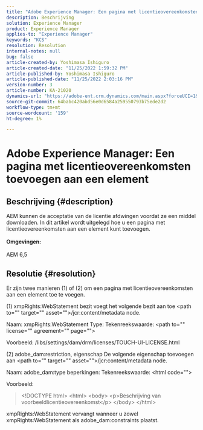 ```yaml
---
title: "Adobe Experience Manager: Een pagina met licentieovereenkomsten toevoegen aan een element"
description: Beschrijving
solution: Experience Manager
product: Experience Manager
applies-to: "Experience Manager"
keywords: "KCS"
resolution: Resolution
internal-notes: null
bug: false
article-created-by: Yoshimasa Ishiguro
article-created-date: "11/25/2022 1:59:32 PM"
article-published-by: Yoshimasa Ishiguro
article-published-date: "11/25/2022 2:03:16 PM"
version-number: 3
article-number: KA-21020
dynamics-url: "https://adobe-ent.crm.dynamics.com/main.aspx?forceUCI=1&pagetype=entityrecord&etn=knowledgearticle&id=85b39b61-c96c-ed11-9561-6045bd006a22"
source-git-commit: 64babc420abd56e0d6584a259550793b75ede2d2
workflow-type: tm+mt
source-wordcount: '159'
ht-degree: 1%

---
```


# Adobe Experience Manager: Een pagina met licentieovereenkomsten toevoegen aan een element

## Beschrijving {#description}

AEM kunnen de acceptatie van de licentie afdwingen voordat ze een middel downloaden. In dit artikel wordt uitgelegd hoe u een pagina met licentieovereenkomsten aan een element kunt toevoegen.<br><br><b>Omgevingen:</b><br><br>AEM 6,5

## Resolutie {#resolution}


Er zijn twee manieren (1) of (2) om een pagina met licentieovereenkomsten aan een element toe te voegen.

(1) xmpRights:WebStatement bezit voegt het volgende bezit aan toe &lt;path to=&quot;&quot; target=&quot;&quot; asset=&quot;&quot;>/jcr:content/metadata node.

Naam: xmpRights:WebStatement Type: Tekenreekswaarde: &lt;path to=&quot;&quot; license=&quot;&quot; agreement=&quot;&quot; page=&quot;&quot;>

Voorbeeld: /libs/settings/dam/drm/licenses/TOUCH-UI-LICENSE.html

(2) adobe_dam:restriction, eigenschap De volgende eigenschap toevoegen aan &lt;path to=&quot;&quot; target=&quot;&quot; asset=&quot;&quot;>/jcr:content/metadata node.

Naam: adobe_dam:type beperkingen: Tekenreekswaarde: &lt;html code=&quot;&quot;>

Voorbeeld:


> &lt;!DOCTYPE html>
&lt;html>
&lt;body>
&lt;p>Beschrijving van voorbeeldlicentieovereenkomst&lt;/p>
&lt;/body>
&lt;/html>


xmpRights:WebStatement vervangt wanneer u zowel xmpRights:WebStatement als adobe_dam:constraints plaatst.
